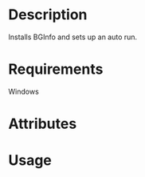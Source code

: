 Description
===========
Installs BGInfo and sets up an auto run.

Requirements
============
Windows

Attributes
==========

Usage
=====

